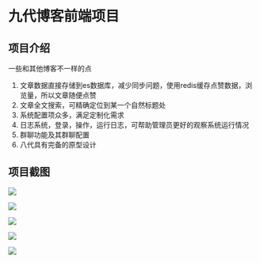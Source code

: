 # 九代博客前端项目

## 项目介绍

一些和其他博客不一样的点

1. 文章数据直接存储到es数据库，减少同步问题，使用redis缓存点赞数据，浏览量，所以文章随便点赞
2. 文章全文搜索，可精确定位到某一个自然标题处 
3. 系统配置项众多，满足定制化需求 
4. 日志系统，登录，操作，运行日志，可帮助管理员更好的观察系统运行情况 
5. 群聊功能及其群聊配置 
6. 八代具有完备的原型设计

## 项目截图

![](https://image.fengfengzhidao.com/pic/20231112144336.png)

![](https://image.fengfengzhidao.com/pic/20231112144425.png)

![](https://image.fengfengzhidao.com/pic/20231112144451.png)

![](https://image.fengfengzhidao.com/pic/20231112144510.png)

![](https://image.fengfengzhidao.com/pic/20231112144559.png)